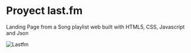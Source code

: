 # Proyect last.fm

Landing Page from a Song playlist web built with HTML5, CSS, Javascript and Json

![Lastfm](https://i.imgur.com/W6lRsdO.gif)

